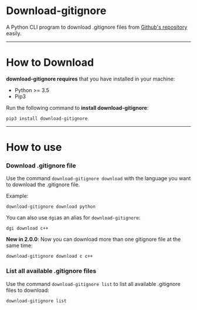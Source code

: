 # Download-gitignore

A Python CLI program to download .gitignore files from [Github's repository](https://github.com/github/gitignore) easily.

***

# How to Download

**download-gitignore requires** that you have installed in your machine:

* Python >= 3.5
* Pip3

Run the following command to **install download-gitignore**:

```console
pip3 install download-gitignore
```

***

# How to use

### Download .gitignore file

Use the command `download-gitignore download` with the language you want to download the .gitignore file. 

Example:

```console
download-gitignore download python
```

You can also use `dgi`as an alias for `download-gitignore`:

```console
dgi download c++
```

**New in 2.0.0**: Now you can download more than one gitignore file at the same time:

```console
download-gitignore download c c++
```

### List all available .gitignore files

Use the command `download-gitignore list` to list all available .gitignore files to download:

```console
download-gitignore list
```
